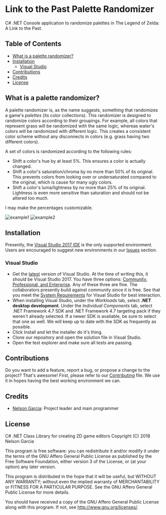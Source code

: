 # Link to the Past Palette Randomizer

C# .NET Console application to randomize palettes in The Legend of Zelda: A
Link to the Past.

## Table of Contents

- [What is a palette randomizer?](#what-is-a-palette-randomizer)
- [Installation](#installation)
    - [Visual Studio](#visual-studio)
- [Contributions](#contributions)
- [Credits](#credits)
- [License](#license)

## What is a palette randomizer?

A palette randomizer is, as the name suggests, something that randomizes a
game's _palettes_ (its color collections). This randomizer is designed to
randomize colors according to their groupings. For example, all colors that
represent grass will be randomized with the same logic, whereas water's colors
will be randomized with different logic. This creates a consistent color scheme
without any disconnects in colors (e.g. grass having two different colors).

A set of colors is randomized according to the following rules:
- Shift a color's hue by at least 5%. This ensures a color is actually changed.
- Shift a color's saturation/chroma by no more than 50% of its original. This
  prevents colors from looking over or undersaturated compared to the original,
  which is cause for many ugly colors.
- Shift a color's luma/lightness by no more than 25% of its original. Lightness
  is even more sensitive than saturation and should not be altered too much.

I may make the percentages customizable.

![example1](https://cdn.discordapp.com/attachments/329059206030295051/641420281608405022/unknown.png)
![example2](https://cdn.discordapp.com/attachments/329059206030295051/641445510074466304/unknown.png)

## Installation

Presently, the [Visual Studio 2017 IDE][vs17] is the only supported
environment. Users are encouraged to suggest new environments in our
[Issues][issues] section.

### Visual Studio
- Get the [latest][vs_latest] version of Visual Studio. At the time of writing 
  this, it should be Visual Studio 2017. You have three options:
  [Community, Professional, and Enterprise][vs_compare]. Any of these three are 
  fine. The collaborators presently build against community since it is free.
  See that you meet the [System Requirements][vs_req] for Visual Studio for
  best interaction.
- When installing Visual Studio, under the _Workloads_ tab, select
**.NET desktop development**. Under the _Individual Components_ tab, select
  .NET Framework 4.7 SDK and .NET Framework 4.7 targeting pack if they weren't
  already selected. If a newer SDK is available, be sure to select that one as 
  well. We will keep up to date with the SDK as frequently as possible.
- Click Install and let the installer do it's thing.
- Clone our repository and open the solution file in Visual Studio.
- Open the test explorer and make sure all tests are passing.

## Contributions

Do you want to add a feature, report a bug, or propose a change to the
project? That's awesome! First, please refer to our
[Contributing](CONTRIBUTING.md) file. We use it in hopes having the best
working environment we can.

## Credits

* [Nelson Garcia](https://github.com/bonimy): Project leader and main
programmer

## License

C# .NET Class Library for creating 2D game editors
Copyright (C) 2018 Nelson Garcia

This program is free software: you can redistribute it and/or modify
it under the terms of the GNU Affero General Public License as published
by the Free Software Foundation, either version 3 of the License, or
(at your option) any later version.

This program is distributed in the hope that it will be useful,
but WITHOUT ANY WARRANTY; without even the implied warranty of
MERCHANTABILITY or FITNESS FOR A PARTICULAR PURPOSE.  See the
GNU Affero General Public License for more details.

You should have received a copy of the GNU Affero General Public License
along with this program. If not, see http://www.gnu.org/licenses/.

[vs17]: https://www.visualstudio.com/en-us/news/releasenotes/vs2017-relnotes
[issues]: https://github.com/Maseya/Editors/issues
[vs_latest]: https://www.visualstudio.com/downloads
[vs_compare]: https://www.visualstudio.com/vs/compare
[vs_req]: https://www.visualstudio.com/en-us/productinfo/vs2017-system-requirements-vs
